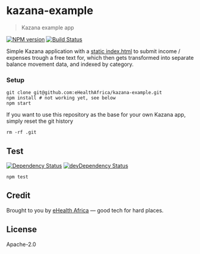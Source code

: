 # kazana-example

> Kazana example app

[![NPM version](https://badge.fury.io/js/kazana-example.svg)](https://www.npmjs.com/package/kazana-example)
[![Build Status](https://travis-ci.org/eHealthAfrica/kazana-example.svg?branch=master)](https://travis-ci.org/eHealthAfrica/kazana-example)

Simple Kazana application with a [static index.html](public/index.html)
to submit income / expenses trough a free text for, which then gets
transformed into separate balance movement data, and indexed by
category.

### Setup

```
git clone git@github.com:eHealthAfrica/kazana-example.git
npm install # not working yet, see below
npm start
```

If you want to use this repository as the base for your own Kazana app, simply reset the git history

```
rm -rf .git
```

## Test

[![Dependency Status](https://david-dm.org/eHealthAfrica/kazana-example.svg)](https://david-dm.org/eHealthAfrica/kazana-example)
[![devDependency Status](https://david-dm.org/eHealthAfrica/kazana-example/dev-status.svg)](https://david-dm.org/eHealthAfrica/kazana-example#info=devDependencies)

```
npm test
```

## Credit

Brought to you by [eHealth Africa](http://ehealthafrica.org/)
— good tech for hard places.

## License

Apache-2.0
